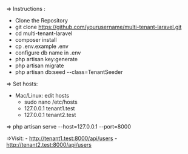 => Instructions : 
- Clone the Repository
- git clone https://github.com/yourusername/multi-tenant-laravel.git
- cd multi-tenant-laravel
- composer install
- cp .env.example .env
- configure db name in .env
- php artisan key:generate
- php artisan migrate
- php artisan db:seed --class=TenantSeeder


=> Set hosts:
- Mac/Linux: edit hosts
    - sudo nano /etc/hosts
    - 127.0.0.1 tenant1.test
    - 127.0.0.1 tenant2.test

=> php artisan serve --host=127.0.0.1 --port=8000

=>Visit:
    - http://tenant1.test:8000/api/users
    - http://tenant2.test:8000/api/users


